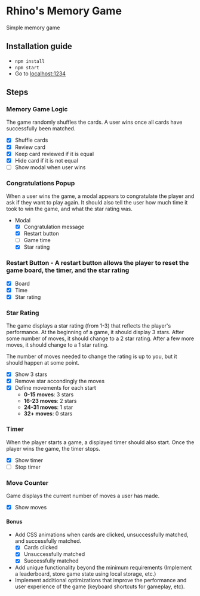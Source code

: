 # Rhino's Memory Game

Simple memory game

## Installation guide

* `npm install`
* `npm start`
* Go to [localhost:1234](http://localhost:1234)

## Steps

### Memory Game Logic
The game randomly shuffles the cards. A user wins once all cards have successfully been matched.

- [x] Shuffle cards
- [x] Review card
- [x] Keep card reviewed if it is equal
- [x] Hide card if it is not equal
- [ ] Show modal when user wins

### Congratulations Popup
When a user wins the game, a modal appears to congratulate the player and ask if they want to play again. It should also tell the user how much time it took to win the game, and what the star rating was.

* Modal
  - [x] Congratulation message
  - [x] Restart button
  - [ ] Game time
  - [x] Star rating

### Restart Button - A restart button allows the player to reset the game board, the timer, and the star rating
- [x] Board
- [x] Time
- [x] Star rating

### Star Rating
The game displays a star rating (from 1-3) that reflects the player's performance. At the beginning of a game, it should display 3 stars. After some number of moves, it should change to a 2 star rating. After a few more moves, it should change to a 1 star rating.

The number of moves needed to change the rating is up to you, but it should happen at some point.

- [x] Show 3 stars
- [x] Remove star accondingly the moves
- [x] Define movements for each start
  * **0-15 moves**: 3 stars
  * **16-23 moves**: 2 stars
  * **24-31 moves**: 1 star
  * **32+ moves**: 0 stars

### Timer
When the player starts a game, a displayed timer should also start. Once the player wins the game, the timer stops.

- [x] Show timer
- [ ] Stop timer

### Move Counter
Game displays the current number of moves a user has made.

- [x] Show moves

#### Bonus

* Add CSS animations when cards are clicked, unsuccessfully matched, and successfully matched.
  - [x] Cards clicked
  - [x] Unsuccessfully matched
  - [x] Successfully matched

* Add unique functionality beyond the minimum requirements (Implement a leaderboard, store game state using local storage, etc.)
* Implement additional optimizations that improve the performance and user experience of the game (keyboard shortcuts for gameplay, etc).
